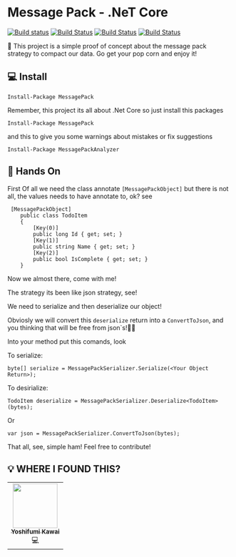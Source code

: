 # Message Pack - .NeT Core
[![Build status](https://dev.azure.com/reginaldo-aguiar/MessagePack/_apis/build/status/messagepack%20-%201%20-%20CI)](https://dev.azure.com/reginaldo-aguiar/MessagePack/_build/latest?definitionId=3)
[![Build Status](https://img.shields.io/nuget/v/messagePack?style=plastic)](https://www.nuget.org/packages/MessagePack/)
[![Build Status](https://img.shields.io/github/issues/reginaldobrz/MessagePack_CSharp?style=plastic)](https://github.com/reginaldobrz/MessagePack_CSharp/issues)
[![Build Status](https://img.shields.io/github/issues-pr/reginaldobrz/MessagePack_CSharp?style=plastic)](https://github.com/reginaldobrz/MessagePack_CSharp/pulls) 

🤠 This project is a simple proof of concept about the message pack strategy to compact our data. Go get your pop corn and enjoy it!

##  💻 Install

```
Install-Package MessagePack
```

Remember, this project its all about .Net Core so just install this packages

``` 
Install-Package MessagePack
```
and this to give you some warnings about mistakes or fix suggestions
```
Install-Package MessagePackAnalyzer

```

##  🧤 Hands On

First Of all we need the class annotate ```[MessagePackObject]``` but there is not all, the values needs to have annotate to, ok? see

```
 [MessagePackObject]
    public class TodoItem
    {
        [Key(0)]
        public long Id { get; set; }
        [Key(1)]
        public string Name { get; set; }
        [Key(2)]
        public bool IsComplete { get; set; }
    }
```

Now we almost there, come with me!

The strategy its been like json strategy, see!

We need to serialize and then deserialize our object!

Obviosly we will convert this ```deserialize``` return into a ```ConvertToJson```, and you thinking that will be free from json`s!🧛‍♀️

Into your method put this comands, look

To serialize:
```
byte[] serialize = MessagePackSerializer.Serialize(<Your Object Return>);
```

To desirialize:
```
TodoItem deserialize = MessagePackSerializer.Deserialize<TodoItem>(bytes);
```

Or
```
var json = MessagePackSerializer.ConvertToJson(bytes);
```

That all, see, simple ham! Feel free to contribute!

## 💡 WHERE I FOUND THIS?
<!-- ALL-CONTRIBUTORS-LIST:START - Do not remove or modify this section -->
<!-- prettier-ignore -->
<table>
  <tr>
    <td align="center"><a href="https://github.com/neuecc/MessagePack-CSharp"><img alt="" width="100" height="100" class="avatar width-full height-full rounded-2" src="https://avatars2.githubusercontent.com/u/46207?s=460&amp;u=8bb6c0de12451db4c1bf1165166b26d52d1d8747&amp;v=4"><br /><sub><b>Yoshifumi Kawai</b></sub></a><br />💻</a></td>
  </tr>
</table>

<!-- ALL-CONTRIBUTORS-LIST:END -->
